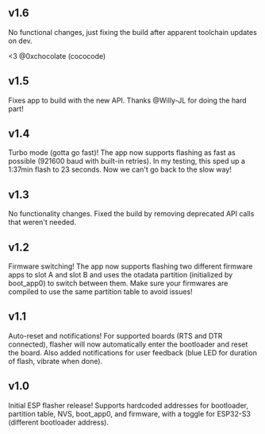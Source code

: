 ## v1.6

No functional changes, just fixing the build after apparent toolchain updates on dev.

<3 @0xchocolate (cococode)


## v1.5

Fixes app to build with the new API. Thanks @Willy-JL for doing the hard part!


## v1.4

Turbo mode (gotta go fast)! The app now supports flashing as fast as possible (921600 baud with built-in retries). In my testing, this sped up a 1:37min flash to 23 seconds. Now we can't go back to the slow way!


## v1.3

No functionality changes. Fixed the build by removing deprecated API calls that weren't needed.


## v1.2

Firmware switching! The app now supports flashing two different firmware apps to slot A and slot B and uses the otadata partition (initialized by boot_app0) to switch between them. Make sure your firmwares are compiled to use the same partition table to avoid issues!


## v1.1

Auto-reset and notifications! For supported boards (RTS and DTR connected), flasher will now automatically enter the bootloader and reset the board. Also added notifications for user feedback (blue LED for duration of flash, vibrate when done).


## v1.0

Initial ESP flasher release! Supports hardcoded addresses for bootloader, partition table, NVS, boot_app0, and firmware, with a toggle for ESP32-S3 (different bootloader address).

